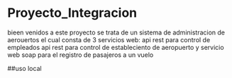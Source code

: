 # Proyecto_Integracion

bieen venidos a este proyecto se trata de un sistema de administracion de aerouertos el cual consta de 3 servicios web: 
api rest para control de empleados 
api rest para control de estableciento de aeropuerto
y servicio web soap para el registro de pasajeros a un vuelo

##uso local
